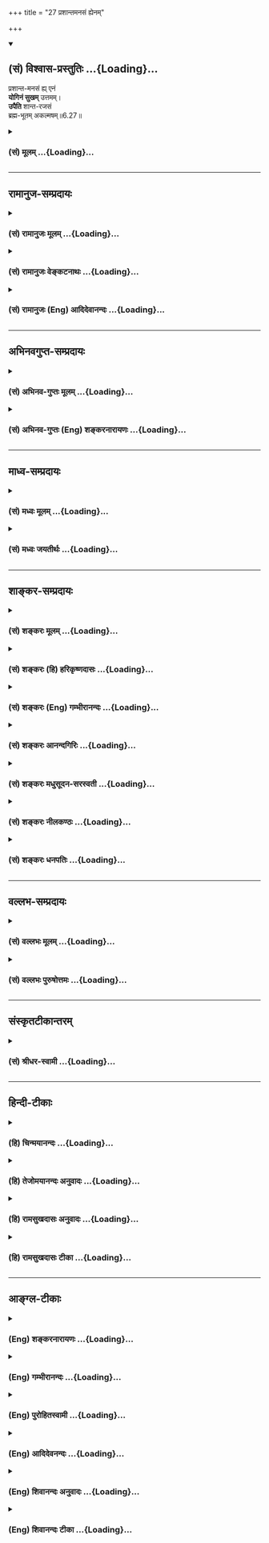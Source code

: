 +++
title = "27 प्रशान्तमनसं ह्येनम्"

+++
<div class="js_include" newlevelforh1="2" title="(सं) विश्वास-प्रस्तुतिः" unfilled url="/purANam_vaiShNavam/mahAbhAratam/06-bhIShma-parva/03-bhagavad-gItA-parva/saMskRtam/vishvAsa-prastutiH/06_Atma-saMyama-yogaH_a/27_prashAntamanasaM_.md">
<details open><summary><h2>(सं) विश्वास-प्रस्तुतिः ...{Loading}...</h2></summary>

प्रशान्त-मनसं ह्य् एनं  
**योगिनं सुखम्** उत्तमम्।  
**उपैति** शान्त-रजसं  
ब्रह्म-भूतम् अकल्मषम्॥6.27॥
</details>
</div>
<div class="js_include collapsed" newlevelforh1="3" title="(सं) मूलम्" unfilled url="/purANam_vaiShNavam/mahAbhAratam/06-bhIShma-parva/03-bhagavad-gItA-parva/saMskRtam/mUlam/06_Atma-saMyama-yogaH_a/27_prashAntamanasaM_.md">
<details><summary><h3>(सं) मूलम् ...{Loading}...</h3></summary>

प्रशान्तमनसं ह्येनं योगिनं सुखमुत्तमम्।  
उपैति शान्तरजसं ब्रह्मभूतमकल्मषम्।।6.27।।
</details>
</div>


_________________
## रामानुज-सम्प्रदायः
<div class="js_include collapsed" newlevelforh1="3" title="(सं) रामानुजः मूलम्" unfilled url="/purANam_vaiShNavam/mahAbhAratam/06-bhIShma-parva/03-bhagavad-gItA-parva/saMskRtam/rAmAnujaH/mUlam/06_Atma-saMyama-yogaH_a/27_prashAntamanasaM_.md">
<details><summary><h3>(सं) रामानुजः मूलम् ...{Loading}...</h3></summary>

।।6.27।।**प्रशान्तमनसम्** आत्मनि निश्चलमनसम् आत्मन्यस्तमनसं तत एव हेतोः
दग्धाशेषकल्मषं तत एव **शान्तरजसं** विनष्टरजोगुणं तत एव **ब्रह्मभूतं**
स्वस्वरूपेणावस्थितम् **एनं योगिनम्** आत्मानुभवरूपम् **उत्तमं सुखम् उपैति
हि** इति हेतौ उत्तमसुखरूपम् उपैति इत्यर्थः।

</details>
</div>
<div class="js_include collapsed" newlevelforh1="3" title="(सं) रामानुजः वेङ्कटनाथः" unfilled url="/purANam_vaiShNavam/mahAbhAratam/06-bhIShma-parva/03-bhagavad-gItA-parva/saMskRtam/rAmAnujaH/venkaTanAthaH/06_Atma-saMyama-yogaH_a/27_prashAntamanasaM_.md">
<details><summary><h3>(सं) रामानुजः वेङ्कटनाथः ...{Loading}...</h3></summary>

  
  
।।6.27।। आत्मनि वशीकरणोपायः प्रागुक्तः अनन्तरं च तदेवाहप्रशान्तमनसं इति
श्लोकेन। तत्र विप्रकीर्णावस्थितानां पदानामन्वयक्रममर्थं च
दर्शयति। प्रशान्तमनसमित्यादिना। योगिनम् अकल्मषं शान्तरजसं शान्तमनसं
ब्रह्मभूतमेनम् इति हेतुकार्यभावेनान्वयक्रमः। स्वविषययोगस्य
स्वकल्मषनिवर्तकत्वं पञ्चगव्यप्राशनादेरिव परसङ्कल्पायत्तम्। ब्रह्मभूतमिति
देहात्मभ्रमादिप्रयुक्तक्लेशादिदशारूपाब्रह्मत्वव्यवच्छेदार्थम्। तदाह
स्वस्वरूपेणावस्थितमिति। अणोरपि हि जीवस्य स चानन्त्याय कल्पते श्वे.उ.5।9
इति श्रुतेर्धर्मतो बृहत्त्वमस्त्येव। उत्तमशब्देन वैषयिकसुखव्यवच्छेदो
विवक्षित इति व्यञ्जनायआत्मानुभवरूपमित्युक्तम्। ब्रह्मसंस्पर्शम्  
  

</details>
</div>
<div class="js_include collapsed" newlevelforh1="3" title="(सं) रामानुजः (Eng) आदिदेवानन्दः" unfilled url="/purANam_vaiShNavam/mahAbhAratam/06-bhIShma-parva/03-bhagavad-gItA-parva/saMskRtam/rAmAnujaH/english/AdidevAnandaH/06_Atma-saMyama-yogaH_a/27_prashAntamanasaM_.md">
<details><summary><h3>(सं) रामानुजः (Eng) आदिदेवानन्दः ...{Loading}...</h3></summary>

6.27 Supreme happiness, which is of the nature of experience of the self in its essential nature comes to this Yogin whose 'mind is at peace,'
i.e., whose mind does not swerve from the self, whose mind abides in the self; whose impurities are thery completely burnt away; whose Rajas is thery 'wholly annulled,' i.e., in whom the ality of Rajas is destroyed;
and who has thus become the Brahman, i.e., who remains steady in his essential nature as the Atman. 'Hi' (for) is added to indicate reason.
The meaning is this: 'On account of the nature of the self which has the form of supreme bliss.'

</details>
</div>


_________________
## अभिनवगुप्त-सम्प्रदायः
<div class="js_include collapsed" newlevelforh1="3" title="(सं) अभिनव-गुप्तः मूलम्" unfilled url="/purANam_vaiShNavam/mahAbhAratam/06-bhIShma-parva/03-bhagavad-gItA-parva/saMskRtam/abhinava-guptaH/mUlam/06_Atma-saMyama-yogaH_a/27_prashAntamanasaM_.md">
<details><summary><h3>(सं) अभिनव-गुप्तः मूलम् ...{Loading}...</h3></summary>

।।6.26 6.28।। न च विषयव्युपरममात्रमेव प्राप्यमित्युच्यते यत इत्यादि
अधिगच्छतीत्यन्तम्। यतो यतो मनो निवर्तते तन्निवर्तनसमनन्तरमेव आत्मनि
शमयेत्। अन्यथा अप्रतिष्ठं चित्तं पुनरपि विषयानेवावलम्बते। तत्र आत्मनि
शान्तचित्तं योगिनं कर्मभूतं सुखं कर्तृभूतम् उपैति। अनेनैव क्रमेण योगिनां
सुखेन ब्रह्मावाप्तिः न तु कष्टयोगादिनेति तात्पर्यम्।

</details>
</div>
<div class="js_include collapsed" newlevelforh1="3" title="(सं) अभिनव-गुप्तः (Eng) शङ्करनारायणः" unfilled url="/purANam_vaiShNavam/mahAbhAratam/06-bhIShma-parva/03-bhagavad-gItA-parva/saMskRtam/abhinava-guptaH/english/shankaranArAyaNaH/06_Atma-saMyama-yogaH_a/27_prashAntamanasaM_.md">
<details><summary><h3>(सं) अभिनव-गुप्तः (Eng) शङ्करनारायणः ...{Loading}...</h3></summary>

6.27 See Comment under 6.27

</details>
</div>


_________________
## माध्व-सम्प्रदायः
<div class="js_include collapsed" newlevelforh1="3" title="(सं) मध्वः मूलम्" unfilled url="/purANam_vaiShNavam/mahAbhAratam/06-bhIShma-parva/03-bhagavad-gItA-parva/saMskRtam/madhvaH/mUlam/06_Atma-saMyama-yogaH_a/27_prashAntamanasaM_.md">
<details><summary><h3>(सं) मध्वः मूलम् ...{Loading}...</h3></summary>

।।6.27।। Sri Madhvacharya did not comment on this sloka.

</details>
</div>
<div class="js_include collapsed" newlevelforh1="3" title="(सं) मध्वः जयतीर्थः" unfilled url="/purANam_vaiShNavam/mahAbhAratam/06-bhIShma-parva/03-bhagavad-gItA-parva/saMskRtam/madhvaH/jayatIrthaH/06_Atma-saMyama-yogaH_a/27_prashAntamanasaM_.md">
<details><summary><h3>(सं) मध्वः जयतीर्थः ...{Loading}...</h3></summary>

।।6.27।। Sri Jayatirtha did not comment on this sloka.

</details>
</div>


_________________
## शाङ्कर-सम्प्रदायः
<div class="js_include collapsed" newlevelforh1="3" title="(सं) शङ्करः मूलम्" unfilled url="/purANam_vaiShNavam/mahAbhAratam/06-bhIShma-parva/03-bhagavad-gItA-parva/saMskRtam/shankaraH/mUlam/06_Atma-saMyama-yogaH_a/27_prashAntamanasaM_.md">
<details><summary><h3>(सं) शङ्करः मूलम् ...{Loading}...</h3></summary>

।।6.27।। **प्रशान्तमनसं** प्रकर्षेण शान्तं मनः यस्य सः प्रशान्तमनाः तं
प्रशान्तमनसं **हि एनं योगिनं सुखम् उत्तमं** निरतिशयम् **उपैति** उपगच्छति
**शान्तरजसं** प्रक्षीणमोहादिक्लेशरजसमित्यर्थः **ब्रह्मभूतं**
जीवन्मुक्तम् ब्रह्मैव सर्वम् इत्येवं निश्चयवन्तं ब्रह्मभूतम् **अकल्मषं**
धर्माधर्मादिवर्जितम्।।

</details>
</div>
<div class="js_include collapsed" newlevelforh1="3" title="(सं) शङ्करः (हि) हरिकृष्णदासः" unfilled url="/purANam_vaiShNavam/mahAbhAratam/06-bhIShma-parva/03-bhagavad-gItA-parva/saMskRtam/shankaraH/hindI/harikRShNadAsaH/06_Atma-saMyama-yogaH_a/27_prashAntamanasaM_.md">
<details><summary><h3>(सं) शङ्करः (हि) हरिकृष्णदासः ...{Loading}...</h3></summary>

।।6.27।। क्योंकि जिसका मन भलीभाँति शान्त है जिसका रजोगुण शान्त हो गया है
अर्थात् जिसका मोहादि क्लेशरूप रजोगुण अच्छी प्रकार क्षीण हो चुका है जो
ब्रह्मरूप जीवन्मुक्त अर्थात् यह सब कुछ ब्रह्म ही है ऐसे निश्चयवाला है
एवं जो अधर्मादि दोषोंसे रहित है उस योगीको निरतिशय उत्तम सुख प्राप्तहोता
है।

</details>
</div>
<div class="js_include collapsed" newlevelforh1="3" title="(सं) शङ्करः (Eng) गम्भीरानन्दः" unfilled url="/purANam_vaiShNavam/mahAbhAratam/06-bhIShma-parva/03-bhagavad-gItA-parva/saMskRtam/shankaraH/english/gambhIrAnandaH/06_Atma-saMyama-yogaH_a/27_prashAntamanasaM_.md">
<details><summary><h3>(सं) शङ्करः (Eng) गम्भीरानन्दः ...{Loading}...</h3></summary>

6.27 Uttamam, supreme, unsurpassable; sukham, Blisss; upaiti, comes; hi
enam yoginam, to this yogi alone; prasanta-manasam, whose mind has
become perfectly tranil; santa-rejasam, whose (ality of) rajas has been
eliminated, i.e. whose rajas, viz defects such as delusion etc. \['The
five klesas, pain-bearing obstructions, are: ignorance, egoism,
attachment, aversion, and clinging to life' (P.Y.Su.2.3).\] have been
destroyed; brahma-bhutam, who has become identified with Brahman, who is
free even while living, who has got the certitude that Bramhman is all;
and akalmasam, who is taintless, free from vice etc.

</details>
</div>
<div class="js_include collapsed" newlevelforh1="3" title="(सं) शङ्करः आनन्दगिरिः" unfilled url="/purANam_vaiShNavam/mahAbhAratam/06-bhIShma-parva/03-bhagavad-gItA-parva/saMskRtam/shankaraH/AnandagiriH/06_Atma-saMyama-yogaH_a/27_prashAntamanasaM_.md">
<details><summary><h3>(सं) शङ्करः आनन्दगिरिः ...{Loading}...</h3></summary>

।।6.27।। मनस्तद्वृत्त्योरभावे स्वरूपभूतसुखाविर्भावस्य स्वापादौ प्रसिद्धिं
द्योतयितुं हिशब्दः। मोहादिक्लेशप्रतिबन्धाद्योगिनि
यथोक्तसुखाप्राप्तिमाशङ्क्य मनोविलयमुपेत्य परिहरति **शान्तेति।**
तस्यास्मदादिविलक्षणत्वमाह **ब्रह्मभूतमिति।** अस्मदादेरपि स्वतो
ब्रह्मभूतत्वेन तुल्यं जीवन्मुक्तत्वमित्याशङ्क्याह **ब्रह्मैवेति।**
धर्माधर्मप्रतिबन्धादयुक्ता यथोक्तसुखप्राप्तिरित्याशङ्क्योक्तम्
**अकल्मषमिति।**

</details>
</div>
<div class="js_include collapsed" newlevelforh1="3" title="(सं) शङ्करः मधुसूदन-सरस्वती" unfilled url="/purANam_vaiShNavam/mahAbhAratam/06-bhIShma-parva/03-bhagavad-gItA-parva/saMskRtam/shankaraH/madhusUdana-sarasvatI/06_Atma-saMyama-yogaH_a/27_prashAntamanasaM_.md">
<details><summary><h3>(सं) शङ्करः मधुसूदन-सरस्वती ...{Loading}...</h3></summary>

।।6.27।। एंव योगाभ्यासबलादात्मन्येव योगिनः प्रशाम्यति मनः। ततश्च
प्रशान्तं प्रकर्षेण शान्तं निर्वृत्तिकतया निरुद्धं संस्कारमात्रशेषं मनो
यस्य तं प्रशान्तमनस वृत्तिशून्यतया निर्मनस्कम्। निर्मनस्कत्वे हेतुगर्भं
विशेषणद्वयं शान्तरजसमकल्मषमिति। शान्तं विक्षेपकं रजो यस्य तं
विक्षेपशून्यम्। तथा न विद्यते कल्मषं लयहेतुस्तमो यस्य तमकल्मषं
लयशून्यम्। प्रशान्तरजसमित्यनेनैव तमोगुणोपलक्षणेऽकल्मषं
संसारहेतुधर्माधर्मादिविवर्जितमिति वा। ब्रह्मभूतं ब्रह्मैव सर्वमिति
निश्चयेन समं ब्रह्म प्राप्त जीवन्मुक्तमेनं योगिनम्। एवमुक्तेन
प्रकारेणेति श्रीधरः। उत्तमं निरतिशयं सुखमुपैत्युपगच्छति।
मनस्तद्वृत्त्योरभावे सुषुप्तौ स्वरुपसुखविर्भावप्रसिद्धिं द्योतयति
हिशब्दः। तथाच प्राग्व्याख्यातं सुखमात्यन्तिकं यत्तत्त् इत्यत्र।

</details>
</div>
<div class="js_include collapsed" newlevelforh1="3" title="(सं) शङ्करः नीलकण्ठः" unfilled url="/purANam_vaiShNavam/mahAbhAratam/06-bhIShma-parva/03-bhagavad-gItA-parva/saMskRtam/shankaraH/nIlakaNThaH/06_Atma-saMyama-yogaH_a/27_prashAntamanasaM_.md">
<details><summary><h3>(सं) शङ्करः नीलकण्ठः ...{Loading}...</h3></summary>

।।6.27।। एवमात्मवशे मनसि किं स्यादित्याशङ्क्याह **प्रशान्तेति।** हि
यस्मादेनं प्रशान्तमनसं प्रकर्षेणोपरतचेतसं योगिनमेकाग्रताभूमावुत्तमं सुखं
संप्रज्ञातसमाधिफलभूतमुपैति। भौतिकानां बाह्यानां मानोरथिकानामान्तराणां च
विषयाणां त्यागात् शान्तरजसं प्रक्षीणमोहादिक्लेशं ब्रह्मभूतं सद्वस्तुरूपं
अकल्मषं धर्माधर्मवर्जितम्। यथोक्तं योगभाष्येयस्त्वेकाग्रे चेतसि
सद्भूतमर्थं प्रद्योतयति कर्मबन्धनानि श्लथयति निरोधमभिमुखीकरोति क्षिणोति
च क्लेशान् स संप्रज्ञातो योग इत्याख्यायते इति। एतेनात्मसंस्थं मनः
कृत्वेति व्याख्यातम्।

</details>
</div>
<div class="js_include collapsed" newlevelforh1="3" title="(सं) शङ्करः धनपतिः" unfilled url="/purANam_vaiShNavam/mahAbhAratam/06-bhIShma-parva/03-bhagavad-gItA-parva/saMskRtam/shankaraH/dhanapatiH/06_Atma-saMyama-yogaH_a/27_prashAntamanasaM_.md">
<details><summary><h3>(सं) शङ्करः धनपतिः ...{Loading}...</h3></summary>

।।6.27।। योगिनमुत्तमं सुखमुपैतीत्युक्तं तदेव स्फुटयति यञ्जन्निति। एवं
यथोक्तेन क्रमेणात्मानमन्तःकरणं सदा दीर्घकालमादरनैरन्तर्याम्यां च युञ्जन्
आत्मनि स्थिरं कुर्वन्। योगान्तरायवर्जित इति भाष्यम्। योगान्तरायाश्च
योगसूत्रप्रदर्शिताःव्याधिस्त्यनसंशयप्रमादालस्याविरतिभ्रान्तिदर्शनालब्धभूमिकत्वावस्थितत्वानि
चित्तविषेपास्तेऽन्तरायाः दुःखदौर्मनस्याङ्गमेजयत्वश्वासप्रश्वासा
विक्षेपसहभुवः इति। एत रजस्तमोवशात्प्रवर्तमानाश्चित्तस्य विक्षेपा भवन्ति।
तैरेकाग्रताविरोधिभिश्चित्तं विक्षिप्यत इत्यर्थः। तत्र
व्याधिर्धातुवैषम्यनिमित्तो ज्वरादिः। स्त्यानमकर्मण्यता।
संशयश्चित्तस्योभयकोठ्यालम्बनम्। विज्ञानं योगः साध्यो नवेति।
प्रमादोऽनुत्थानशीलता। समाधिसाधने औदासीन्यं आलस्यम्। कायचित्तयोर्गुरुत्वं
योगविषये प्रीत्यभावहेतुः। अविरतिश्चित्तस्य विषयसंप्रयोगात्मागर्धः।
भ्रान्तिदर्शनं शुक्तिकायां रजतवद्धिपर्ययज्ञानम्। लब्धभूमि कत्वं
कुतश्चिन्निमित्तात्समाधिभूमेरलाभः। अनवस्थितत्वं लब्धावस्थायामपि
समाधिभूमौ चित्तस्य तत्राप्रतिष्ठा। एते समाधेरेकाग्रताया यथायोगं
प्रतिपक्षत्वादन्तराया इत्युच्यन्ते।
चित्तविक्षेपकारकानन्यानप्यन्तरायान्प्रतिपादयितुमाह।
कुतश्चिन्निमित्तादुत्पन्नेषु विक्षेपेषु एते दुःखादयः प्रवर्तन्ते तत्र
दुःखंचित्तस्य रागजः परिणामो बाधनालक्षणः। यद्वाधात्प्राणिनस्ततपघाताय
प्रवर्तन्ते। तौर्मनस्यं बाह्याभ्यन्तरैः करणैर्मनसो तौस्थ्यम्।
अङ्गमेजयत्वं सर्वाङगीणो वेपथुः आसनस्थैर्यस्य बाधकः। प्राणो
यद्वाह्यवायुमाचामति स श्वासः यत्कौष्ठ्यं वायुं निःश्वसिति स प्रश्वासः
िति योगसूत्रार्थः। विगतकल्मषः पापादिरहितः सुखेनानायासेनात्यन्तं निरतिशयं
सुखं ब्रह्मसंस्पर्शं ब्रह्मणा परमात्मना सभ्यक् स्पर्शो यस्य तत्।
ब्रह्माभिन्नं सुखमश्रुते व्याप्नोति।

</details>
</div>


_________________
## वल्लभ-सम्प्रदायः
<div class="js_include collapsed" newlevelforh1="3" title="(सं) वल्लभः मूलम्" unfilled url="/purANam_vaiShNavam/mahAbhAratam/06-bhIShma-parva/03-bhagavad-gItA-parva/saMskRtam/vallabhaH/mUlam/06_Atma-saMyama-yogaH_a/27_prashAntamanasaM_.md">
<details><summary><h3>(सं) वल्लभः मूलम् ...{Loading}...</h3></summary>

।।6.27।। ततश्च योगसुखाप्तिरित्याह प्रशान्तमनसमिति। प्रशान्तं मनो यस्य यतः
शान्तं रजोविक्षेपकं यस्य तमकल्मषं ब्रह्मभावापन्नं योगिनं उत्तमं सुखं
ब्रह्मभूतमुपैति प्राप्नोति।

</details>
</div>
<div class="js_include collapsed" newlevelforh1="3" title="(सं) वल्लभः पुरुषोत्तमः" unfilled url="/purANam_vaiShNavam/mahAbhAratam/06-bhIShma-parva/03-bhagavad-gItA-parva/saMskRtam/vallabhaH/puruShottamaH/06_Atma-saMyama-yogaH_a/27_prashAntamanasaM_.md">
<details><summary><h3>(सं) वल्लभः पुरुषोत्तमः ...{Loading}...</h3></summary>

  
  
।।6.27।। एवम्भावात्मके भगवति मनस्स्थैर्ये यत्फलं स्यात्तदाह
प्रशान्तमनसमिति। प्रशान्तमनसं भगवति स्थिरमनसमेनं योगिनं शान्तरजसं
विक्षेपदोषरहितमुत्तमं सुखं ब्रह्मभूतं भगवद्रसात्मकमकल्मषं
स्वभोगादिसुखदोषरहितमुपैति।  
  

</details>
</div>


_________________
## संस्कृतटीकान्तरम्
<div class="js_include collapsed" newlevelforh1="3" title="(सं) श्रीधर-स्वामी" unfilled url="/purANam_vaiShNavam/mahAbhAratam/06-bhIShma-parva/03-bhagavad-gItA-parva/saMskRtam/shrIdhara-svAmI/06_Atma-saMyama-yogaH_a/27_prashAntamanasaM_.md">
<details><summary><h3>(सं) श्रीधर-स्वामी ...{Loading}...</h3></summary>

।।6.27।। एवं प्रत्याहारादिभिः पुनः पुनर्मनो वशीकुर्वन्तं रजोगुणक्षये सति
योगसुखं प्राप्नोतीत्याह **प्रशान्तमनसमिति।** एवमुक्तेन प्रकारेण शान्तं
रजो यस्य तम्। अतएव प्रशान्तं मनो यस्य तमेनं निष्कल्मषं ब्रह्मत्वं
प्राप्तं योगिनमुत्तमं सुखं समाधिसुखं स्वयमेवोपैति प्राप्नोति।

</details>
</div>


_________________
## हिन्दी-टीकाः
<div class="js_include collapsed" newlevelforh1="3" title="(हि) चिन्मयानन्दः" unfilled url="/purANam_vaiShNavam/mahAbhAratam/06-bhIShma-parva/03-bhagavad-gItA-parva/hindI/chinmayAnandaH/06_Atma-saMyama-yogaH_a/27_prashAntamanasaM_.md">
<details><summary><h3>(हि) चिन्मयानन्दः ...{Loading}...</h3></summary>

।।6.27।। पूर्व श्लोकों के विवेचन से यह स्पष्ट हो गया है कि शनै शनै मन को
आत्मस्वरूप में स्थिर करने से वृत्तिप्रवाह के साथ मन भी समाप्त हो जाता
हैं। मन के निर्विषयी होने पर मनुष्य को आत्मा का शुद्ध स्वरूप में अनुभव
होता है और स्वाभाविक ही वह परम सुख को प्राप्त होता है। एक बुद्धिमान साधक
को उक्त कथन को चुनौती देने का पूर्ण अधिकार है। क्योंकि शास्त्रीय विषयों
में शास्त्रविदों को यह अधिकार नहीं कि वे अपने मत को प्रतिपादित करके
विद्यार्थियों से अपेक्षा रखें कि वे उस मत को वैसा ही स्वीकार कर लें।
दूसरी पंक्ति में कारण बताते हैं कि क्यों और किस प्रकार मन के शांत होने
पर आत्मा का स्वत साक्षात् अनुभव होता है। कारण यह है कि मन को शांत
आनन्दस्वरूप आत्मा में स्थिर करने के प्रयत्न में पूर्वसंचित वासनाएं क्षीण
पड़ जाती हैं और वासनारहित मन को ही निष्पाप (अकल्मष) कहते हैं। वेदान्त में
मन की अशुद्धि को कहते हैं मल। आत्मतत्त्व का अज्ञान (आवरण) और उससे
उत्पन्न मन के विक्षेप संयुक्त रूप से मल कहलाते हैं। आवरण तमोगुण का कार्य
है जबकि तज्जनित विक्षेप रजोगुण का। यही मनुष्य का दुखमय संसार में पतन का
कारण है। भगवान् के इन शब्दों में इसका स्पष्ट निर्देश मिलता है (क)
शांतरजस और (ख) अकल्मष। तमोगुण और रजोगुण के प्रभाव से मुक्त पुरुष को
आत्मज्ञानी ही मानना पड़ेगा। जब तक विक्षेप है तब तक मन का अस्तित्व है और
उसके साथ आत्मा के तादात्म्य से जीवभाव उत्पन्न होता है अर्थात् वह साधक जो
ध्यानाभ्यास में प्रवृत्त होता है ध्यानविधि के अनुसार मन के साथ के
तादात्म्य की निवृत्ति होने पर जीव अपने शुद्ध आत्मस्वरूप को पहचान लेता
है। ब्रह्मभूत शब्द से अद्वैत सत्य की स्पष्ट घोषणा यहाँ की गयी है जिसके
अर्थानुसार योगी स्वयं ब्रह्म स्वरूप ही जाता है। अब भगवान् यह बताते हैं कि
आत्मसाक्षात्कार के पश्चात् ज्ञानी पुरुष का सम्पूर्ण जीवन किस प्रकार उस
अऩुभव से युक्त होता है

</details>
</div>
<div class="js_include collapsed" newlevelforh1="3" title="(हि) तेजोमयानन्दः अनुवादः" unfilled url="/purANam_vaiShNavam/mahAbhAratam/06-bhIShma-parva/03-bhagavad-gItA-parva/hindI/tejomayAnandaH/anuvAdaH/06_Atma-saMyama-yogaH_a/27_prashAntamanasaM_.md">
<details><summary><h3>(हि) तेजोमयानन्दः अनुवादः ...{Loading}...</h3></summary>

।।6.27।। जिसका मन प्रशान्त है, जो पापरहित (अकल्मषम्) है और जिसका रजोगुण
(विक्षेप) शांत हुआ है, ऐसे ब्रह्मरूप हुए इस योगी को उत्तम सुख प्राप्त
होता है।।

</details>
</div>
<div class="js_include collapsed" newlevelforh1="3" title="(हि) रामसुखदासः अनुवादः" unfilled url="/purANam_vaiShNavam/mahAbhAratam/06-bhIShma-parva/03-bhagavad-gItA-parva/hindI/rAmasukhadAsaH/anuvAdaH/06_Atma-saMyama-yogaH_a/27_prashAntamanasaM_.md">
<details><summary><h3>(हि) रामसुखदासः अनुवादः ...{Loading}...</h3></summary>

।।6.27।। जिसके सब पाप नष्ट हो गये हैं, जिसका रजोगुण तथा मन सर्वथा
शान्त(निर्मल) हो गया है, ऐसे इस ब्रह्मस्वरूप योगीको निश्चित ही उत्तम
(सात्त्विक) सुख प्राप्त होता है।

</details>
</div>
<div class="js_include collapsed" newlevelforh1="3" title="(हि) रामसुखदासः टीका" unfilled url="/purANam_vaiShNavam/mahAbhAratam/06-bhIShma-parva/03-bhagavad-gItA-parva/hindI/rAmasukhadAsaH/TIkA/06_Atma-saMyama-yogaH_a/27_prashAntamanasaM_.md">
<details><summary><h3>(हि) रामसुखदासः टीका ...{Loading}...</h3></summary>

।।6.27।।***व्याख्या--*'प्रशान्तमनसं ह्येनं ৷৷.
ब्रह्मभूतमकल्मषम्'--**जिसके सम्पूर्ण पाप नष्ट हो गये हैं अर्थात् तमोगुण
और तमोगुणकी अप्रकाश अप्रवृत्ति, प्रमाद और मोह (गीता 14। 13)--ये
वृत्तियाँ नष्ट हो गयी हैं, ऐसे योगीको यहाँ **'अकल्मषम्'** कहा गया है।  
  
जिसका रजोगुण और रजोगुणकी लोभ, प्रवृत्ति, नये-नये कर्मोंमें लगना, अशान्ति
और स्पृहा (गीता 14। 12)--ये वृत्तियाँ शान्त हो गयी हैं, ऐसे योगीको यहाँ
**'शान्तरजसम्'** बताया गया है।

</details>
</div>


_________________
## आङ्ग्ल-टीकाः
<div class="js_include collapsed" newlevelforh1="3" title="(Eng) शङ्करनारायणः" unfilled url="/purANam_vaiShNavam/mahAbhAratam/06-bhIShma-parva/03-bhagavad-gItA-parva/english/shankaranArAyaNaH/06_Atma-saMyama-yogaH_a/27_prashAntamanasaM_.md">
<details><summary><h3>(Eng) शङ्करनारायणः ...{Loading}...</h3></summary>

6.27. Indeed the Supreme Bliss comes to this highly tranil-minded man of Yoga, whose passions remain ietened, who has become the Brahman and who is free from sins.

</details>
</div>
<div class="js_include collapsed" newlevelforh1="3" title="(Eng) गम्भीरानन्दः" unfilled url="/purANam_vaiShNavam/mahAbhAratam/06-bhIShma-parva/03-bhagavad-gItA-parva/english/gambhIrAnandaH/06_Atma-saMyama-yogaH_a/27_prashAntamanasaM_.md">
<details><summary><h3>(Eng) गम्भीरानन्दः ...{Loading}...</h3></summary>

6.27 Supreme Bliss comes to this yogi alone whose mind has become perfectly tranil, whose (ality of) rajas has been eliminated, who has become identified with Brahman, and is taintless.

</details>
</div>
<div class="js_include collapsed" newlevelforh1="3" title="(Eng) पुरोहितस्वामी" unfilled url="/purANam_vaiShNavam/mahAbhAratam/06-bhIShma-parva/03-bhagavad-gItA-parva/english/purohitasvAmI/06_Atma-saMyama-yogaH_a/27_prashAntamanasaM_.md">
<details><summary><h3>(Eng) पुरोहितस्वामी ...{Loading}...</h3></summary>

6.27 Supreme Bliss is the lot of the sage, whose mind attains Peace,
whose passions subside, who is without sin, and who becomes one with the Absolute.

</details>
</div>
<div class="js_include collapsed" newlevelforh1="3" title="(Eng) आदिदेवनन्दः" unfilled url="/purANam_vaiShNavam/mahAbhAratam/06-bhIShma-parva/03-bhagavad-gItA-parva/english/AdidevanandaH/06_Atma-saMyama-yogaH_a/27_prashAntamanasaM_.md">
<details><summary><h3>(Eng) आदिदेवनन्दः ...{Loading}...</h3></summary>

6.27 For supreme happiness comes to the Yogin whose mind is at peace,
who is free of evil, from whom the Rajas has departed, and who has become the Brahman.

</details>
</div>
<div class="js_include collapsed" newlevelforh1="3" title="(Eng) शिवानन्दः अनुवादः" unfilled url="/purANam_vaiShNavam/mahAbhAratam/06-bhIShma-parva/03-bhagavad-gItA-parva/english/shivAnandaH/anuvAdaH/06_Atma-saMyama-yogaH_a/27_prashAntamanasaM_.md">
<details><summary><h3>(Eng) शिवानन्दः अनुवादः ...{Loading}...</h3></summary>

6.27 Supreme Bliss verily comes to this Yogi whose mind is ite peaceful,
whose passion is ieted, who has become Brahman and who is free from sin.

</details>
</div>
<div class="js_include collapsed" newlevelforh1="3" title="(Eng) शिवानन्दः टीका" unfilled url="/purANam_vaiShNavam/mahAbhAratam/06-bhIShma-parva/03-bhagavad-gItA-parva/english/shivAnandaH/TIkA/06_Atma-saMyama-yogaH_a/27_prashAntamanasaM_.md">
<details><summary><h3>(Eng) शिवानन्दः टीका ...{Loading}...</h3></summary>

6.27 प्रशान्तमनसम् one of peaceful mind; हि verily; एनम् this; योगिनम्
Yogi; सुखम् bliss; उत्तमम् supreme; उपैति comes; शान्तरजसम् one whose passion is ieted; ब्रह्मभूतम् one who has become Brahman; अकल्मषम् one who is free from sin.Commentary In this verse and in the next also the Lord describes the benefits of Yoga.Supreme (eternal; unalloyed and uninterrupted) bliss comes to the Yogi whose mind is perfectly serene;
who has calmed his passionate nature; who has destroyed all sorts of attachments; who has attained knowledge of the Self and thus become a Jivanmukta or one who is liberated while living; who feels that all is Brahman only; and who is taintless; i.e.; who is not affected by Dharma or Adharma (good or evil).

</details>
</div>
